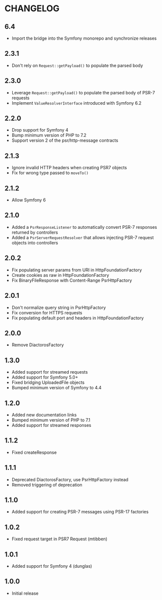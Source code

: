 CHANGELOG
=========

6.4
---

 * Import the bridge into the Symfony monorepo and synchronize releases

2.3.1
-----

 * Don't rely on `Request::getPayload()` to populate the parsed body

2.3.0
-----

 * Leverage `Request::getPayload()` to populate the parsed body of PSR-7 requests
 * Implement `ValueResolverInterface` introduced with Symfony 6.2

2.2.0
-----

 * Drop support for Symfony 4
 * Bump minimum version of PHP to 7.2
 * Support version 2 of the psr/http-message contracts

2.1.3
-----

 * Ignore invalid HTTP headers when creating PSR7 objects
 * Fix for wrong type passed to `moveTo()`

2.1.2
-----

 * Allow Symfony 6

2.1.0
-----

 * Added a `PsrResponseListener` to automatically convert PSR-7 responses returned by controllers
 * Added a `PsrServerRequestResolver` that allows injecting PSR-7 request objects into controllers

2.0.2
-----

 * Fix populating server params from URI in HttpFoundationFactory
 * Create cookies as raw in HttpFoundationFactory
 * Fix BinaryFileResponse with Content-Range PsrHttpFactory

2.0.1
-----

 * Don't normalize query string in PsrHttpFactory
 * Fix conversion for HTTPS requests
 * Fix populating default port and headers in HttpFoundationFactory

2.0.0
-----

 * Remove DiactorosFactory

1.3.0
-----

 * Added support for streamed requests
 * Added support for Symfony 5.0+
 * Fixed bridging UploadedFile objects
 * Bumped minimum version of Symfony to 4.4

1.2.0
-----

 * Added new documentation links
 * Bumped minimum version of PHP to 7.1
 * Added support for streamed responses

1.1.2
-----

 * Fixed createResponse

1.1.1
-----

 * Deprecated DiactorosFactory, use PsrHttpFactory instead
 * Removed triggering of deprecation

1.1.0
-----

 * Added support for creating PSR-7 messages using PSR-17 factories

1.0.2
-----

 * Fixed request target in PSR7 Request (mtibben)

1.0.1
-----

 * Added support for Symfony 4 (dunglas)

1.0.0
-----

 * Initial release
